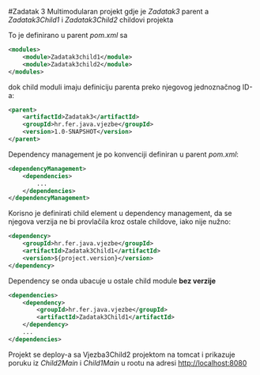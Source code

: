#Zadatak 3
Multimodularan projekt gdje je *Zadatak3* parent a *Zadatak3Child1* i *Zadatak3Child2* childovi projekta

To je definirano u parent *pom.xml* sa
```xml
<modules>
    <module>Zadatak3child1</module>
    <module>Zadatak3child2</module>
</modules>
```

dok child moduli imaju definiciju parenta preko njegovog jednoznačnog ID-a:
```xml
<parent>
    <artifactId>Zadatak3</artifactId>
    <groupId>hr.fer.java.vjezbe</groupId>
    <version>1.0-SNAPSHOT</version>
</parent>
```

Dependency management je po konvenciji definiran u parent *pom.xml*:
```xml
<dependencyManagement>
    <dependencies>
        ...
    </dependencies>
</dependencyManagement>
```

Korisno je definirati child element u dependency management, da se njegova verzija ne bi provlačila kroz ostale childove, iako nije nužno:
```xml
<dependency>
    <groupId>hr.fer.java.vjezbe</groupId>
    <artifactId>Zadatak3Child1</artifactId>
    <version>${project.version}</version>
</dependency>
```

Dependency se onda ubacuje u ostale child module **bez verzije**
```xml
<dependencies>
    <dependency>
        <groupId>hr.fer.java.vjezbe</groupId>
        <artifactId>Zadatak3Child1</artifactId>
    </dependency>
    ...
</dependencies>
```

Projekt se deploy-a sa Vjezba3Child2 projektom na tomcat i prikazuje poruku iz *Child2Main* i *Child1Main* u rootu na adresi [http://localhost:8080](http://localhost:8080)

